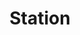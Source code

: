 ﻿---
title: 'Station'
type: 'Coördinatie'
banner: '1.jpg'
images: ['1.jpg', '2.jpg', '3.jpg', '4.jpg', '5.jpg', '6.jpg']
description: 'Plaatsen van nieuw buitenschrijnwerk en verlijmde gevelbekleding in Rockpanel panelen.'
baseline: 'Strak voor het nieuwe gemak'
---